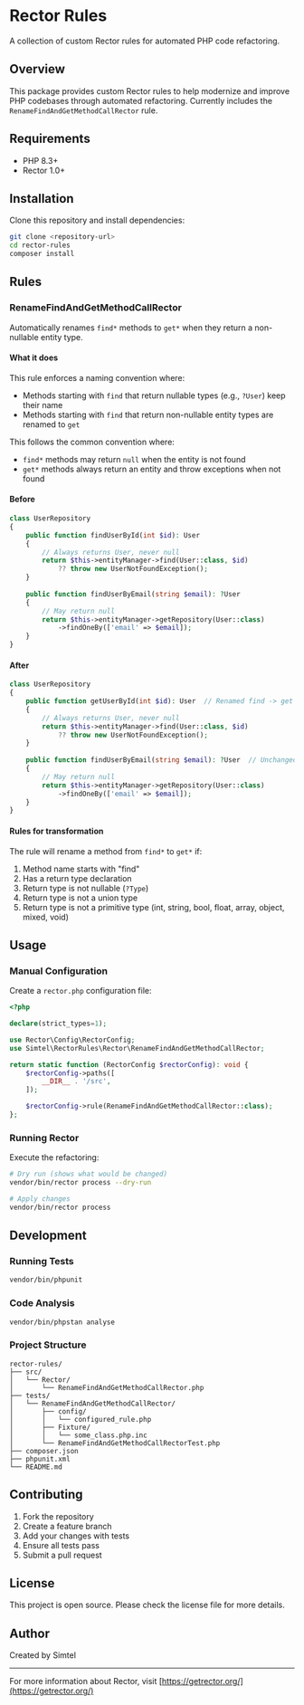 # Rector Rules

A collection of custom Rector rules for automated PHP code refactoring.

## Overview

This package provides custom Rector rules to help modernize and improve PHP codebases through automated refactoring. Currently includes the `RenameFindAndGetMethodCallRector` rule.

## Requirements

- PHP 8.3+
- Rector 1.0+

## Installation

Clone this repository and install dependencies:

```bash
git clone <repository-url>
cd rector-rules
composer install
```

## Rules

### RenameFindAndGetMethodCallRector

Automatically renames `find*` methods to `get*` when they return a non-nullable entity type.

#### What it does

This rule enforces a naming convention where:
- Methods starting with `find` that return nullable types (e.g., `?User`) keep their name
- Methods starting with `find` that return non-nullable entity types are renamed to `get`

This follows the common convention where:
- `find*` methods may return `null` when the entity is not found
- `get*` methods always return an entity and throw exceptions when not found

#### Before

```php
class UserRepository
{
    public function findUserById(int $id): User
    {
        // Always returns User, never null
        return $this->entityManager->find(User::class, $id) 
            ?? throw new UserNotFoundException();
    }
    
    public function findUserByEmail(string $email): ?User
    {
        // May return null
        return $this->entityManager->getRepository(User::class)
            ->findOneBy(['email' => $email]);
    }
}
```

#### After

```php
class UserRepository
{
    public function getUserById(int $id): User  // Renamed find -> get
    {
        // Always returns User, never null
        return $this->entityManager->find(User::class, $id) 
            ?? throw new UserNotFoundException();
    }
    
    public function findUserByEmail(string $email): ?User  // Unchanged (nullable)
    {
        // May return null
        return $this->entityManager->getRepository(User::class)
            ->findOneBy(['email' => $email]);
    }
}
```

#### Rules for transformation

The rule will rename a method from `find*` to `get*` if:
1. Method name starts with "find"
2. Has a return type declaration
3. Return type is not nullable (`?Type`)
4. Return type is not a union type
5. Return type is not a primitive type (int, string, bool, float, array, object, mixed, void)

## Usage

### Manual Configuration

Create a `rector.php` configuration file:

```php
<?php

declare(strict_types=1);

use Rector\Config\RectorConfig;
use Simtel\RectorRules\Rector\RenameFindAndGetMethodCallRector;

return static function (RectorConfig $rectorConfig): void {
    $rectorConfig->paths([
        __DIR__ . '/src',
    ]);

    $rectorConfig->rule(RenameFindAndGetMethodCallRector::class);
};
```

### Running Rector

Execute the refactoring:

```bash
# Dry run (shows what would be changed)
vendor/bin/rector process --dry-run

# Apply changes
vendor/bin/rector process
```

## Development

### Running Tests

```bash
vendor/bin/phpunit
```

### Code Analysis

```bash
vendor/bin/phpstan analyse
```

### Project Structure

```
rector-rules/
├── src/
│   └── Rector/
│       └── RenameFindAndGetMethodCallRector.php
├── tests/
│   └── RenameFindAndGetMethodCallRector/
│       ├── config/
│       │   └── configured_rule.php
│       ├── Fixture/
│       │   └── some_class.php.inc
│       └── RenameFindAndGetMethodCallRectorTest.php
├── composer.json
├── phpunit.xml
└── README.md
```

## Contributing

1. Fork the repository
2. Create a feature branch
3. Add your changes with tests
4. Ensure all tests pass
5. Submit a pull request

## License

This project is open source. Please check the license file for more details.

## Author

Created by Simtel

---

For more information about Rector, visit [https://getrector.org/](https://getrector.org/)
